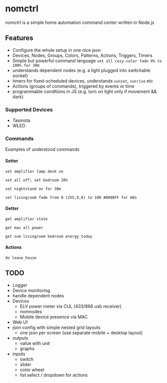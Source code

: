 # nomctrl

nomctrl is a simple home automation command center written in Node.js

## Features
 - Configure the whole setup in one nice json
 - Devices, Nodes, Groups, Colors, Patterns, Actions, Triggers, Timers
 - Simple but powerful command language `set all cozy-color fade 0% to 100% for 30m`
 - understands dependent nodes (e.g. a light plugged into switchable socket)
 - timers for fixed-scheduled devices, understands `sunset`, `sunrise` etc
 - Actions (groups of commands), triggered by events or time
 - programmable conditions in JS (e.g. turn on light only if movement && dark)

### Supported Devices
 - Tasmota
 - WLED

### Commands
Examples of understood commands

#### Setter
  `set amplifier lamp desk on`

  `set all off; set bedroom 20%`

  `set nightstand on for 30m`

  `set livingroom fade from 0 (255,0,0) to 100 #0000FF for 60s`
 
 #### Getter
  `get amplifier state`

  `get max all power`

  `get sum livingroom bedroom energy_today`

#### Actions
 `do leave_house`
 
 
## TODO
- Logger
- Device monitoring
- handle dependent nodes
- Devices
  - ELV power meter via CUL (433/866 usb receiver)
  - nomnodes
  - Mobile device presence via MAC
- Web UI
 - json config with simple nested grid layouts
   - one json per screen (use separate mobile + desktop layout)
 - outputs
   - value with unit
   - graphs
 - inputs
   - switch
   - slider
   - color wheel
   - list select / dropdown for actions
